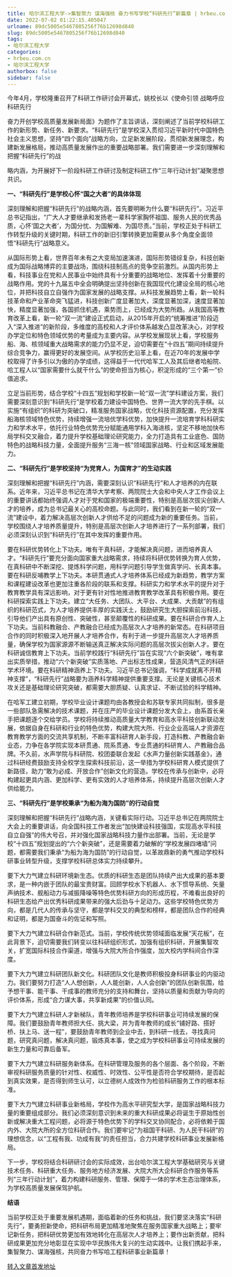 ```yaml
---
title: 哈尔滨工程大学->集智聚力 谋海强核 奋力书写学校“科研先行”新篇章 | hrbeu.com.cn
date: 2022-07-02 01:22:15.405047
urlname: 89dc5005e5467805256f76b12698d840
slug: 89dc5005e5467805256f76b12698d840
tags: 
- 哈尔滨工程大学
categories:
- hrbeu.com.cn
- 哈尔滨工程大学
authorbox: false
sidebar: false
---
```

今年4月，学校隆重召开了科研工作研讨会开幕式，姚校长以《使命引领 战略呼应 科研先行

奋力开创学校高质量发展新局面》为题作了主旨讲话，深刻阐述了当前学校科研工作的新形势、新任务、新要求。“科研先行”是学校深入贯彻习近平新时代中国特色社会主义思想，坚持“四个面向”战略方向，立足新发展阶段，贯彻新发展理念，构建新发展格局，推动高质量发展作出的重要战略部署。我们需要进一步深刻理解和把握“科研先行”的战
<!--more-->
略内涵，为开展好下一阶段科研工作研讨及制定科研工作“三年行动计划”凝聚思想共识。

**一、“科研先行”是学校心怀“国之大者”的具体体现**

深刻理解和把握“科研先行”的战略内涵，首先要明晰为什么要“科研先行”。习近平总书记指出，“广大人才要继承和发扬老一辈科学家胸怀祖国、服务人民的优秀品质，心怀‘国之大者’，为国分忧、为国解难、为国尽责。”当前，学校正处于科研工作转型升级的关键时期，科研工作的新旧引擎转换更加需要从多个角度全面领悟“科研先行”战略意义。

从国际形势上看，世界百年未有之大变局加速演进，国际形势错综复杂，科技创新成为国际战略博弈的主要战场，围绕科技制高点的竞争空前激烈。从国内形势上看，科技事业在党和人民事业中始终具有十分重要的战略地位、发挥着十分重要的战略作用。党的十九届五中全会明确提出坚持创新在我国现代化建设全局的核心地位，并把科技自立自强作为国家发展的战略支撑。从科技发展趋势上看，新一轮科技革命和产业革命突飞猛进，科技创新广度显著加大，深度显著加深，速度显著加快，精度显著加强，各国抓住机遇，乘势而上，已经成为大势所趋。从我国高等教育改革上看，新一轮“双一流”建设正式启动，从2015年开启的“统筹推进”阶段迈入“深入推进”的新阶段，多维度的高校和人才评价体系越发凸显改革决心，对学校办学定位和特色领域优势的考量成为主要内容。从学校发展现状上看，学校服务船、海、核领域重大战略需求的能力仍显不足，迫切需要在“十四五”期间持续提升综合竞争力，赢得更好的发展空间。从学校历史沿革上看，在近70年的发展中学校取得了许多引以为傲的办学成绩，这得益于一代代哈军工人及其后继者哈船院、哈工程人以“国家需要什么就干什么”的使命担当为核心，积淀形成的“三个第一”价值追求。

立足当前形势，结合学校“十四五”规划和学校新一轮“双一流”学科建设方案，我们需要深刻意识到“科研先行”是学校着力建设中国特色、世界一流大学的先手棋。以实施“有组织”的科研为突破口，精准服务国家战略，优化科技资源配置，充分发挥船海核领域特色优势，持续增强一流培优学科优势，加快提升一流培育学科科研实力和学术水平，依托行业特色优势充分赋能通用学科入海进核，坚定不移地加快布局学科交叉融合，着力提升学校基础理论研究能力，全力打造具有工业底色、国防特色的战略科技力量，全面提升服务“三海一核”领域国家战略、行业和区域发展能力。

**二、“科研先行”是学校坚持“为党育人，为国育才”的生动实践**

深刻理解和把握“科研先行”内涵，需要深刻认识“科研先行”和人才培养的内在联系。近年来，习近平总书记在清华大学考察、两院院士大会和中央人才工作会议上的重要讲话都始终强调人才对于党和国家的极端重要性，特别是高层次拔尖创新人才的培养，成为总书记最关心的高校命题。与此同时，我们看到在新一轮的“双一流”建设中，着力解决高层次创新人才供给不足的问题成为新的重要任务。当前，学校围绕人才培养质量提升，特别是高层次创新人才培养进行了一系列部署，我们必须深刻认识到“科研先行”在其中发挥的重要作用。

要在科研优势转化上下功夫。唯有干真科研，才能解决真问题，进而培养真人才。“科研先行”要充分面向国家重大战略需求，持续将科研优势转换为育人优势，在真科研中不断深挖、提炼科学问题，用科学问题引导学生做真学问、长真本事。要在科研反哺教学上下功夫。本研贯通式人才培养体系已经成为新趋势，教学方案和课程建设改革也更加注重各阶段的联系和支撑。科研实力和学术水平的提升对于教育教学具有深远影响，对于更有针对性地推进教育教学改革具有积极作用。要在科研探索实践上下功夫。建立“大任务、大团队、大平台、大成果、大贡献”的有组织的科研范式，为人才培养提供丰厚的实践沃土，鼓励研究生大胆探索前沿科技，引导他们产出具有原创性、突破性，甚至颠覆性的科研成果。要在科研合作育人上下功夫。当前科教融合、产教融合已经成为高层次人才培养的新常态。在科研项目合作的同时积极深入地开展人才培养合作，有利于进一步提升高层次人才培养质量，确保学校为国家源源不断输送真正解决实际问题的高层次拔尖创新人才。要在科研诚信教育上下功夫。当前学校践行“科研先行”旨在实现“六个新突破”，唯有拿出实质举措，推动“六个新突破”实质落地、产出标志性成果，营造风清气正的科研学术环境。要在科研精神涵养上下功夫。习近平总书记强调，“科学成就离不开精神支撑”，“科研先行”战略要为涵养科学精神提供重要支撑。无论是关键核心技术攻关还是基础理论研究突破，都需要大胆质疑、认真求证、不断试验的科学精神。

在哈军工建立初期，学校毕业设计课题均由各教授会和苏联专家共同拟制，很多是一些部队急需解决的技术课题，并在庄严的毕业设计课题分发大会上，由系首长亲手把课题逐个交给学员。学校将持续推动高质量大学教育和高水平科技创新联动发展，依据自身在科研和行业的特色优势，构建大院大所、行业企业高端人才资源在教育教学方面的交流共享机制，不断丰富科研育人新手段，打造科教、产教融合新业态，力争在各学院实现本研贯通、院系贯通、专业贯通的科研育人、产教融合品牌。不久前，水声学院与科研院、校团委联合发起《水声力量创新实践基金》，通过科研经费鼓励支持全校学生探索科技前沿，这一举措为学校科研育人模式提供了新路径，助力“敢为必成、开放合作”创新文化的营造。学校在传承与创新中，必将构建起更具内涵、更加科学、更有实效的人才培养体系，持续提升高层次创新人才供给能力。

**三、“科研先行”是学校秉承“为船为海为国防”的行动自觉**

深刻理解和把握“科研先行”战略内涵，关键看实际行动。习近平总书记在两院院士大会上的重要讲话，向全国科技工作者发出“加快建设科技强国，实现高水平科技自立自强”的伟大号召，并对强化国家战略科技力量作出部署。当前，无论是学校“十四五”规划提出的“六个新突破”，还是需要着力破解的“学校发展四堵墙”问题，都需要我们秉承“为船为海为国防”的行动自觉，以革故鼎新的勇气推动学校科研事业转型升级，支撑学校科研总体实力持续攀升。

要下大力气建立科研环境新生态。优质的科研生态是团队持续产出大成果的基本要求，是一种内嵌于团队的最宝贵财富。回顾学校水下机器人、水下惯导系统、矢量声纳技术、舰船动力与减振降噪等特色优势科研方向的形成历程，不难看出良好的科研生态给产出优秀科研成果带来的强大后劲与十足动力。这些学校特色优势方向，都是几代人的传承与坚守，都是学科交叉的典型和榜样，都是团队合作的经典和证明，都是为国奋斗的佐证和写照。

要下大力气建立科研合作新范式。当前，学校传统优势领域面临发展“天花板”，在此背景下，迫切需要我们转变以往科研组织形式，加强有组织科研，开展集智攻关，扩宽国际科技合作渠道，增强与大院大所合作强度，加大校内学科间合作深度。

要下大力气建立科研团队新文化。科研团队文化是教师积极投身科研事业的内驱动力。我们要努力打造“人人想创新，人人能创新，人人会创新”的团队创新氛围，给予想干事、能干事、干成事的教师充分的支持和舞台，坚持以质量和贡献为导向的评价体系，形成“合力谋大事，共享新成果”的价值认同。

要下大力气建立科研人才新梯队，青年教师培养是学校科研事业可持续发展的保障。我们要鼓励青年教师担大任、挑大梁，并为青年教师的成长“铺好路、搭好桥、扶上马、送一程”，要鼓励青年教师到企业中去，到科研一线去，寻找真问题，研究真问题，解决真问题，锻炼真本事，使之成为学校科研事业可持续发展的新生力量和可靠后备军。

要下大力气建立科研服务新体系。在科研管理及服务的各个层面、各个阶段，不断审视科研服务质量的针对性、权威性、时效性、公平性是否符合学校期待，是否起到真实效果，是否得到师生认可，以立德树人成效作为检验科研服务工作的根本标准。

要下大力气建立科研事业新格局，学校作为高水平研究型大学，是国家战略科技力量的重要组成部分。我们必须深刻意识到未来的重大科研成果必将诞生于原始性创新或解决重大工程问题，必将源于特色优势下的学科交叉协同配合，必将依赖于国内外、大院大所的全方位科研合作。我们要牢记“为祖国干科研、为人民干科研”的理想信念，以“工程有我、功成有我”的责任担当，合力共建学校科研事业发展新格局。

下一步，学校将结合科研研讨会的实际成效，出台哈尔滨工程大学基础研究与关键技术任务、科研重大任务、服务地方经济发展、大院大所大企科研合作服务等系列“三年行动计划”，着力构建科研服务、管理、保障于一体的学术生态治理体系，为学校高质量发展保驾护航。

**结语**

当前学校正处于重要发展机遇期，面临着新的任务和挑战，我们要坚决落实“科研先行”，要勇担新使命，把科研布局更加精准地聚焦在服务国家重大战略上；要牢记新任务，把科研优势更加有效地转化在高层次人才培养上；要作出新贡献，把科研成果更加充分地彰显在实现中华民族伟大复兴的生动实践中。让我们携起手来，集智聚力、谋海强核，共同奋力书写哈工程科研事业新篇章！



[转入文章首发地址](http://gongxue.cn/info/1141/72279.htm)